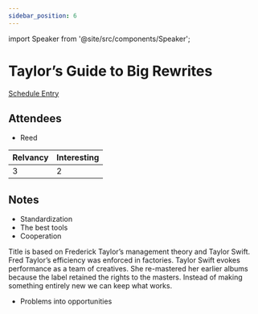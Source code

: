 ```yaml
---
sidebar_position: 6
---
```


import Speaker from '@site/src/components/Speaker';

# Taylor’s Guide to Big Rewrites

<Speaker
  name='Andy Croll'
  position="CTO at CoverageBook"
  imageUrl='https://sessionize.com/image/83e6-400o400o2-VuEH418cJnSig47k6EUhxE.jpg'
/>

[Schedule Entry](https://railsconf2023.sessionize.com/session/445621)

## Attendees
* Reed

| Relvancy    | Interesting |
| ----------- | ----------- |
| 3           | 2           |

## Notes

* Standardization
* The best tools
* Cooperation

Title is based on Frederick Taylor’s management theory and Taylor Swift. Fred Taylor’s efficiency was enforced in factories. Taylor Swift evokes performance as a team of creatives. She re-mastered her earlier albums because the label retained the rights to the masters. Instead of making something entirely new we can keep what works.

* Problems into opportunities
